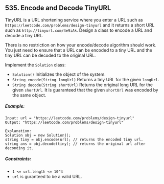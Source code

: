 ## 535. Encode and Decode TinyURL

TinyURL is a URL shortening service where you enter a URL such as ```https://leetcode.com/problems/design-tinyurl``` and it returns a short URL such as ```http://tinyurl.com/4e9iAk```. Design a class to encode a URL and decode a tiny URL.

There is no restriction on how your encode/decode algorithm should work. You just need to ensure that a URL can be encoded to a tiny URL and the tiny URL can be decoded to the original URL.

Implement the ```Solution``` class:

* ```Solution()``` Initializes the object of the system.
* ```String encode(String longUrl)``` Returns a tiny URL for the given ```longUrl```.
* ```String decode(String shortUrl)``` Returns the original long URL for the given ```shortUrl```. It is guaranteed that the given ```shortUrl``` was encoded by the same object.

##### Example:
```
Input: url = "https://leetcode.com/problems/design-tinyurl"
Output: "https://leetcode.com/problems/design-tinyurl"

Explanation:
Solution obj = new Solution();
string tiny = obj.encode(url); // returns the encoded tiny url.
string ans = obj.decode(tiny); // returns the original url after deconding it.
```

##### Constraints:

* ```1 <= url.length <= 10^4```
* ```url``` is guranteed to be a valid URL.